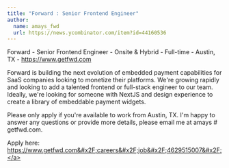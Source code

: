 ```yaml
---
title: "Forward : Senior Frontend Engineer"
author:
  name: amays_fwd
  url: https://news.ycombinator.com/item?id=44160536
---
```

Forward - Senior Frontend Engineer - Onsite &amp; Hybrid - Full-time - Austin, TX - <a href="https:&#x2F;&#x2F;www.getfwd.com" rel="nofollow">https:&#x2F;&#x2F;www.getfwd.com</a>

Forward is building the next evolution of embedded payment capabilities for SaaS companies looking to monetize their platforms. We&#x27;re growing rapidly and looking to add a talented frontend or full-stack engineer to our team. Ideally, we&#x27;re looking for someone with NextJS and design experience to create a library of embeddable payment widgets.

Please only apply if you&#x27;re available to work from Austin, TX. I&#x27;m happy to answer any questions or provide more details, please email me at amays # getfwd.com.

Apply here: <a href="https:&#x2F;&#x2F;www.getfwd.com&#x2F;careers&#x2F;job&#x2F;4629515007&#x2F;" rel="nofollow">https:&#x2F;&#x2F;www.getfwd.com&#x2F;careers&#x2F;job&#x2F;4629515007&#x2F;</a>
<JobApplication />
